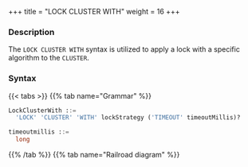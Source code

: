 +++
title = "LOCK CLUSTER WITH"
weight = 16
+++

### Description

The `LOCK CLUSTER WITH` syntax is utilized to apply a lock with a specific algorithm to the `CLUSTER`.

### Syntax

{{< tabs >}}
{{% tab name="Grammar" %}}

```sql
LockClusterWith ::=
  'LOCK' 'CLUSTER' 'WITH' lockStrategy ('TIMEOUT' timeoutMillis)?

timeoutmillis ::=
  long
```

{{% /tab %}}
{{% tab name="Railroad diagram" %}}

<iframe frameborder="0" name="diagram" id="diagram" width="100%" height="100%"></iframe>{{% /tab %}}{{< /tabs >}}

### Supplement

- When the `CLUSTER` is already locked, it is impossible to re-lock it, otherwise an exception will be thrown.
- Currently, the `lockStrategy` supports two lock strategies, namely the exclusive lock `WRITE` and the read-write lock `READ_WRITE` .
- The `timeoutMillis` is used to indicate the timeout period for attempting to acquire the lock, with the unit being milliseconds. When not specified, the default value is 3,000 milliseconds.

### Example

- Lock the `CLUSTER` with an exclusive lock without setting the timeout.
- 
```sql
LOCK CLUSTER WITH WRITE;
```

- Lock the CLUSTER with a read-write lock and set the timeout to 2000 milliseconds.
- 
```sql
LOCK CLUSTER WITH READ_WRITE TIMEOUT 2000;
```

### Reserved words

`LOCK`,`CLUSTER`,`WITH`

### Related links

- [Reserved word](/en/user-manual/shardingsphere-proxy/distsql/syntax/reserved-word/)

